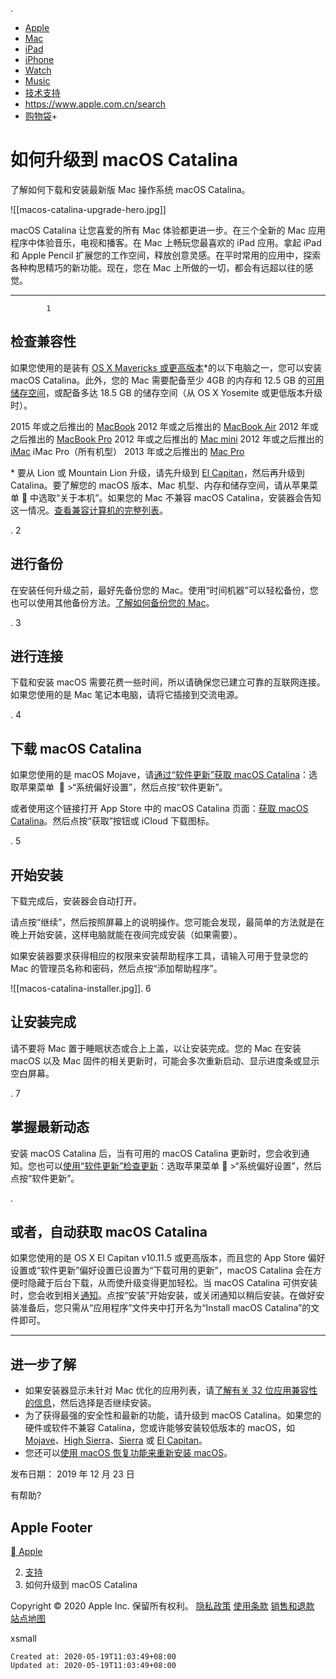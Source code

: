 
.

*   [Apple](https://www.apple.com.cn/)
*   [Mac](https://www.apple.com.cn/mac/)
*   [iPad](https://www.apple.com.cn/ipad/)
*   [iPhone](https://www.apple.com.cn/iphone/)
*   [Watch](https://www.apple.com.cn/watch/)
*   [Music](https://www.apple.com.cn/music/)
*   [技术支持](https://support.apple.com/zh-cn)
*   <https://www.apple.com.cn/search>
*   [购物袋](https://www.apple.com.cn/shop/goto/bag)+
    

# 如何升级到 macOS Catalina

了解如何下载和安装最新版 Mac 操作系统 macOS Catalina。

![[macos-catalina-upgrade-hero.jpg]]

macOS Catalina 让您喜爱的所有 Mac 体验都更进一步。在三个全新的 Mac 应用程序中体验音乐，电视和播客。在 Mac 上畅玩您最喜欢的 iPad 应用。拿起 iPad 和 Apple Pencil 扩展您的工作空间，释放创意灵感。在平时常用的应用中，探索各种构思精巧的新功能。现在，您在 Mac 上所做的一切，都会有远超以往的感觉。

* * *

			1

## 检查兼容性

如果您使用的是装有 [OS X Mavericks 或更高版本](https://support.apple.com/zh-cn/HT201260)\*的以下电脑之一，您可以安装 macOS Catalina。此外，您的 Mac 需要配备至少 4GB 的内存和 12.5 GB 的[可用储存空间](https://support.apple.com/zh-cn/HT206996)，或配备多达 18.5 GB 的储存空间（从 OS X Yosemite 或更低版本升级时）。

2015 年或之后推出的 [MacBook](https://support.apple.com/zh-cn/HT201608)
2012 年或之后推出的 [MacBook Air](https://support.apple.com/zh-cn/HT201862)
2012 年或之后推出的 [MacBook Pro](https://support.apple.com/zh-cn/HT201300)
2012 年或之后推出的 [Mac mini](https://support.apple.com/zh-cn/HT201894)
2012 年或之后推出的 [iMac](https://support.apple.com/zh-cn/HT201634)
iMac Pro（所有机型）
2013 年或之后推出的 [Mac Pro](https://support.apple.com/zh-cn/HT202888)

\* 要从 Lion 或 Mountain Lion 升级，请先升级到 [El Capitan](https://support.apple.com/zh-cn/HT206886)，然后再升级到 Catalina。要了解您的 macOS 版本、Mac 机型、内存和储存空间，请从苹果菜单  中选取“关于本机”。如果您的 Mac 不兼容 macOS Catalina，安装器会告知这一情况。[查看兼容计算机的完整列表](https://support.apple.com/kb/HT210222)。

.
			2

## 进行备份

在安装任何升级之前，最好先备份您的 Mac。使用“时间机器”可以轻松备份，您也可以使用其他备份方法。[了解如何备份您的 Mac](https://support.apple.com/zh-cn/HT201250)。

.
			3

## 进行连接

下载和安装 macOS 需要花费一些时间，所以请确保您已建立可靠的互联网连接。如果您使用的是 Mac 笔记本电脑，请将它插接到交流电源。 

.
			4

## 下载 macOS Catalina

如果您使用的是 macOS Mojave，请[通过“软件更新”获取 macOS Catalina](https://support.apple.com/zh-cn/HT201541)：选取苹果菜单   >“系统偏好设置”，然后点按“软件更新”。

或者使用这个链接打开 App Store 中的 macOS Catalina 页面：[获取 macOS Catalina](https://itunes.apple.com/cn/app/macos-catalina/id1466841314?ls=1&mt=12)。然后点按“获取”按钮或 iCloud 下载图标。

.
			5

## 开始安装

下载完成后，安装器会自动打开。

请点按“继续”，然后按照屏幕上的说明操作。您可能会发现，最简单的方法就是在晚上开始安装，这样电脑就能在夜间完成安装（如果需要）。 

如果安装器要求获得相应的权限来安装帮助程序工具，请输入可用于登录您的 Mac 的管理员名称和密码，然后点按“添加帮助程序”。

![[macos-catalina-installer.jpg]].
			6

## 让安装完成

请不要将 Mac 置于睡眠状态或合上上盖，以让安装完成。您的 Mac 在安装 macOS 以及 Mac 固件的相关更新时，可能会多次重新启动、显示进度条或显示空白屏幕。

.
			7

## 掌握最新动态

安装 macOS Catalina 后，当有可用的 macOS Catalina 更新时，您会收到通知。您也可以[使用“软件更新”检查更新](https://support.apple.com/zh-cn/HT201541)：选取苹果菜单  >“系统偏好设置”，然后点按“软件更新”。
   

.

## 或者，自动获取 macOS Catalina

如果您使用的是 OS X El Capitan v10.11.5 或更高版本，而且您的 App Store 偏好设置或“软件更新”偏好设置已设置为“下载可用的更新”，macOS Catalina 会在方便时隐藏于后台下载，从而使升级变得更加轻松。当 macOS Catalina 可供安装时，您会收到相关[通知](https://support.apple.com/zh-cn/guide/mac-help/receive-or-stop-notifications-mh40609)。点按“安装”开始安装，或关闭通知以稍后安装。在做好安装准备后，您只需从“应用程序”文件夹中打开名为“Install macOS Catalina”的文件即可。

* * *

## 进一步了解

*   如果安装器显示未针对 Mac 优化的应用列表，请[了解有关 32 位应用兼容性的信息](https://support.apple.com/zh-cn/HT208436)，然后选择是否继续安装。
*   为了获得最强的安全性和最新的功能，请升级到 macOS Catalina。如果您的硬件或软件不兼容 Catalina，您或许能够安装较低版本的 macOS，如 [Mojave](https://support.apple.com/zh-cn/HT210190)、[High Sierra](https://support.apple.com/zh-cn/HT208969)、[Sierra](https://support.apple.com/zh-cn/HT208202) 或 [El Capitan](https://support.apple.com/zh-cn/HT206886)。
*   您还可以[使用 macOS 恢复功能来重新安装 macOS](https://support.apple.com/zh-cn/HT204904)。

发布日期： 2019 年 12 月 23 日

有帮助?

## Apple Footer

[ Apple](https://www.apple.com.cn/)

2.  [支持](https://support.apple.com/zh-cn)
3.  如何升级到 macOS Catalina

Copyright © 2020 Apple Inc. 保留所有权利。
[隐私政策](https://www.apple.com/legal/privacy/szh/) [使用条款](https://www.apple.com/cn/legal/terms/site.html) [销售和退款](https://www.apple.com/cn/shop/goto/help/sales_refunds) [站点地图](https://www.apple.com/cn/sitemap/)

xsmall

    Created at: 2020-05-19T11:03:49+08:00
    Updated at: 2020-05-19T11:03:49+08:00

